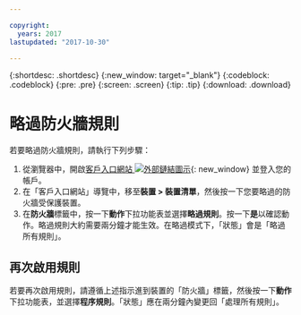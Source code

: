 ```yaml
---

copyright:
  years: 2017
lastupdated: "2017-10-30"

---
```


{:shortdesc: .shortdesc}
{:new_window: target="_blank"}
{:codeblock: .codeblock}
{:pre: .pre}
{:screen: .screen}
{:tip: .tip}
{:download: .download}

# 略過防火牆規則

若要略過防火牆規則，請執行下列步驟： 

1. 從瀏覽器中，開啟[客戶入口網站 ![外部鏈結圖示](../../icons/launch-glyph.svg "外部鏈結圖示")](https://control.softlayer.com/){: new_window} 並登入您的帳戶。
2. 在「客戶入口網站」導覽中，移至**裝置 > 裝置清單**，然後按一下您要略過的防火牆受保護裝置。
3.  在**防火牆**標籤中，按一下**動作**下拉功能表並選擇**略過規則**。按一下**是**以確認動作。略過規則大約需要兩分鐘才能生效。在略過模式下，「狀態」會是「略過所有規則」。

## 再次啟用規則

若要再次啟用規則，請遵循上述指示進到裝置的「防火牆」標籤，然後按一下**動作**下拉功能表，並選擇**程序規則**。「狀態」應在兩分鐘內變更回「處理所有規則」。
